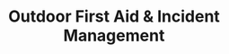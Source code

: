 ---
layout: course
title: Outdoor First Aid &amp; Incident Management
abbrev: OFA
summary: Essential skills for handling emergencies in the outdoors
summary2:
length: 3 days
order: 5
permalink: /courses/OFA/
---